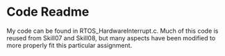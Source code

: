 # Code Readme

My code can be found in RTOS_HardwareInterrupt.c. Much of this code is reused from Skill07 and Skill08, but many aspects have been modified to more properly fit this particular assignment.
